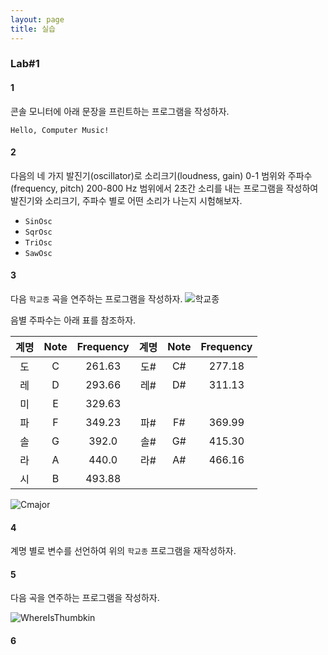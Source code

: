 ```yaml
---
layout: page
title: 실습
---
```


### Lab#1

#### 1 
콘솔 모니터에 아래 문장을 프린트하는 프로그램을 작성하자.
```
Hello, Computer Music!
```

#### 2 
다음의 네 가지 발진기(oscillator)로 소리크기(loudness, gain) 0-1 범위와 주파수(frequency, pitch) 200-800 Hz 범위에서 2초간 소리를 내는 프로그램을 작성하여 발진기와 소리크기, 주파수 별로 어떤 소리가 나는지 시험해보자.
- `SinOsc`
- `SqrOsc`
- `TriOsc`
- `SawOsc`

#### 3
다음 `학교종` 곡을 연주하는 프로그램을 작성하자.
![학교종](https://i.imgur.com/FcCZKh0.png)

음별 주파수는 아래 표를 참조하자.

| 계명 | Note | Frequency | 계명 | Note | Frequency |
|:----:|:-----:|:-----:|:----:|:-----:|:-----:| 
| 도 | C | 261.63 | 도# | C# | 277.18 |
| 레 | D | 293.66 | 레# | D# | 311.13 | 
| 미 | E | 329.63 ||||
| 파 | F | 349.23 | 파# | F# | 369.99 | 
| 솔 | G | 392.0 | 솔# | G# | 415.30 | 
| 라 | A | 440.0 | 라# | A# | 466.16 | 
| 시 | B | 493.88 ||||

![Cmajor](https://i.imgur.com/hFYouk4.png)

#### 4

계명 별로 변수를 선언하여 위의 `학교종` 프로그램을 재작성하자.

#### 5

다음 곡을 연주하는 프로그램을 작성하자.

![WhereIsThumbkin](https://i.imgur.com/CpYD1Zr.png)

#### 6


